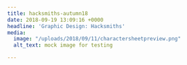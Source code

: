 ```yaml
---
title: hacksmiths-autumn18
date: 2018-09-19 13:09:16 +0000
headline: 'Graphic Design: Hacksmiths'
media:
  image: "/uploads/2018/09/11/charactersheetpreview.png"
  alt_text: mock image for testing

---
```

